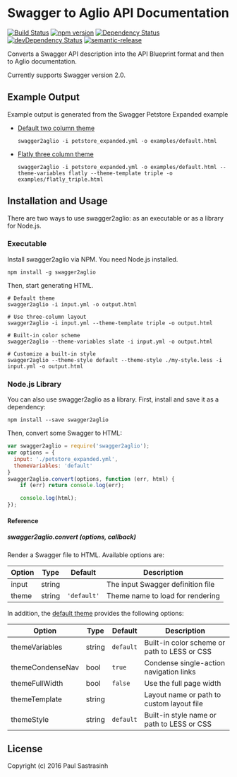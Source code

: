 # Swagger to Aglio API Documentation

[![Build Status](https://travis-ci.org/psastras/swagger2aglio.svg?branch=master)](https://travis-ci.org/psastras/swagger2aglio)
[![npm version](https://badge.fury.io/js/swagger2aglio.svg)](https://badge.fury.io/js/swagger2aglio)
[![Dependency Status](https://david-dm.org/psastras/swagger2aglio.svg)](https://david-dm.org/psastras/swagger2aglio)
[![devDependency Status](https://david-dm.org/psastras/swagger2aglio/dev-status.svg)](https://david-dm.org/psastras/swagger2aglio#info=devDependencies)
[![semantic-release](https://img.shields.io/badge/%20%20%F0%9F%93%A6%F0%9F%9A%80-semantic--release-e10079.svg)](https://github.com/semantic-release/semantic-release)

Converts a Swagger API description into the API Blueprint format and then to Aglio documentation.

Currently supports Swagger version 2.0.

## Example Output

Example output is generated from the Swagger Petstore Expanded example

- [Default two column theme](http://htmlpreview.github.io/?https://raw.githubusercontent.com/psastras/swagger2aglio/blob/master/examples/default.html)

  `swagger2aglio -i petstore_expanded.yml -o examples/default.html`
- [Flatly three column theme](http://htmlpreview.github.io/?https://raw.githubusercontent.com/psastras/swagger2aglio/blob/master/examples/flatly_triple.html)

  `swagger2aglio -i petstore_expanded.yml -o examples/default.html --theme-variables flatly --theme-template triple -o examples/flatly_triple.html`

## Installation and Usage

There are two ways to use swagger2aglio: as an executable or as a library for Node.js.

### Executable

Install swagger2aglio via NPM. You need Node.js installed.

```shell
npm install -g swagger2aglio
```

Then, start generating HTML.

```shell
# Default theme
swagger2aglio -i input.yml -o output.html

# Use three-column layout
swagger2aglio -i input.yml --theme-template triple -o output.html

# Built-in color scheme
swagger2aglio --theme-variables slate -i input.yml -o output.html

# Customize a built-in style
swagger2aglio --theme-style default --theme-style ./my-style.less -i input.yml -o output.html
```

### Node.js Library

You can also use swagger2aglio as a library. First, install and save it as a dependency:

```shell
npm install --save swagger2aglio
```

Then, convert some Swagger to HTML:

```js
var swagger2aglio = require('swagger2aglio');
var options = {
  input: './petstore_expanded.yml',
  themeVariables: 'default'
}
swagger2aglio.convert(options, function (err, html) {
    if (err) return console.log(err);

    console.log(html);
});
```

#### Reference

##### swagger2aglio.convert (options, callback)

Render a Swagger file to HTML. Available options are:

| Option      | Type   | Default       | Description                           |
| ----------- | ------ | ------------- | ------------------------------------- |
| input       | string |               | The input Swagger definition file     |
| theme       | string | `'default'`   | Theme name to load for rendering      |

In addition, the [default theme](https://github.com/danielgtaylor/aglio/tree/olio-theme) provides the following options:

| Option           | Type   | Default   | Description                                  |
| ---------------- | ------ | --------- | -------------------------------------------- |
| themeVariables   | string | `default` | Built-in color scheme or path to LESS or CSS |
| themeCondenseNav | bool   | `true`    | Condense single-action navigation links      |
| themeFullWidth   | bool   | `false`   | Use the full page width                      |
| themeTemplate    | string |           | Layout name or path to custom layout file    |
| themeStyle       | string | `default` | Built-in style name or path to LESS or CSS   |

## License

Copyright (c) 2016 Paul Sastrasinh